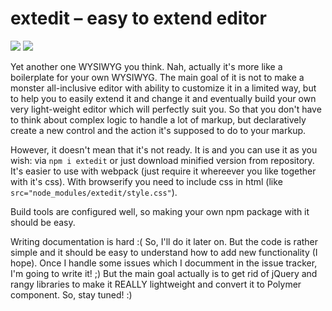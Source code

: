 # extedit – easy to extend editor

<img src="http://i.imgur.com/Ux7kS4P.png"/> <img src="http://i.imgur.com/z1Cntd8.png"/>

Yet another one WYSIWYG you think. Nah, actually it's more like a boilerplate for your own WYSIWYG. The main goal of it is not to make a monster all-inclusive editor with ability to customize it in a limited way, but to help you to easily extend it and change it and eventually build your own very light-weight editor which will perfectly suit you. So that you don't have to think about complex logic to handle a lot of markup, but declaratively create a new control and the action it's supposed to do to your markup.

However, it doesn't mean that it's not ready. It is and you can use it as you wish: via `npm i extedit` or just download minified version from repository. It's easier to use with webpack (just require it whereever you like together with it's css). With browserify you need to include css in html (like `src="node_modules/extedit/style.css"`).

Build tools are configured well, so making your own npm package with it should be easy.

Writing documentation is hard :( So, I'll do it later on. But the code is rather simple and it should be easy to understand how to add new functionality (I hope). Once I handle some issues which I documment in the issue tracker, I'm going to write it! ;) But the main goal actually is to get rid of jQuery and rangy libraries to make it REALLY lightweight and convert it to Polymer component. So, stay tuned! :)
